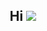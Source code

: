 ## <div align='center'>Hi <img src="https://i.pinimg.com/originals/6d/cd/94/6dcd94c7c4bf4800648ef7cbe0113c33.gif"></div>
